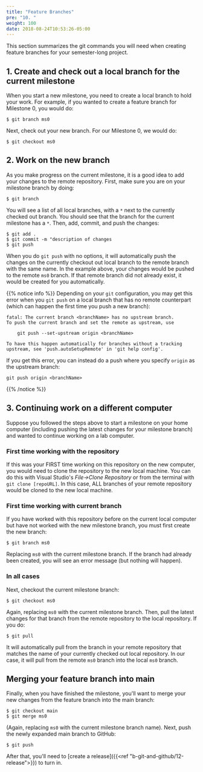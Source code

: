 ```yaml
---
title: "Feature Branches"
pre: "10. "
weight: 100
date: 2018-08-24T10:53:26-05:00
---
```


This section summarizes the git commands you will need when creating feature branches for your semester-long project.

## 1. Create and check out a local branch for the current milestone

When you start a new milestone, you need to create a local branch to hold your work. For example, if you wanted to create a feature branch for Milestone 0, you would do:

```
$ git branch ms0
```

Next, check out your new branch. For our Milestone 0, we would do:

```
$ git checkout ms0
```

## 2. Work on the new branch

As you make progress on the current milestone, it is a good idea to add your changes to the remote repository. First, make sure you are on your milestone branch by doing:

```
$ git branch
```

You will see a list of all local branches, with a `*` next to the currently checked out branch. You should see that the branch for the current milestone has a `*`. Then, add, commit, and push the changes:

```
$ git add .
$ git commit -m "description of changes
$ git push
```

When you do `git push` with no options, it will automatically push the changes on the currently checkout out local branch to the remote branch with the same name. In the example above, your changes would be pushed to the remote `ms0` branch. If that remote branch did not already exist, it would be created for you automatically.

{{% notice info %}}
Depending on your `git` configuration, you may get this error when you `git push` on a local branch that has no remote counterpart (which can happen the first time you push a new branch):

```
fatal: The current branch <branchName> has no upstream branch.
To push the current branch and set the remote as upstream, use

    git push --set-upstream origin <branchName>

To have this happen automatically for branches without a tracking
upstream, see 'push.autoSetupRemote' in 'git help config'.
```

If you get this error, you can instead do a push where you specify `origin` as the upstream branch:

```
git push origin <branchName>
```

{{% /notice %}}


## 3. Continuing work on a different computer

Suppose you followed the steps above to start a milestone on your home computer (including pushing the latest changes for your milestone branch) and wanted to continue working on a lab computer.

### First time working with the repository
If this was your FIRST time working on this repository on the new computer, you would need to clone the repository to the new local machine. You can do this with Visual Studio's _File->Clone Repository_ or from the terminal with `git clone [repoURL]`. In this case, ALL branches of your remote repository would be cloned to the new local machine.

### First time working with current branch
If you have worked with this repository before on the current local computer but have not worked with the new milestone branch, you must first create the new branch:

```
$ git branch ms0
```

Replacing `ms0` with the current milestone branch. If the branch had already been created, you will see an error message (but nothing will happen).

### In all cases
Next, checkout the current milestone branch:

```
$ git checkout ms0
```

Again, replacing `ms0` with the current milestone branch. Then, pull the latest changes for that branch from the remote repository to the local repository. If you do:

```
$ git pull
```

It will automatically pull from the branch in your remote repository that matches the name of your currently checked out local repository. In our case, it will pull from the remote `ms0` branch into the local `ms0` branch.

## Merging your feature branch into main

Finally, when you have finished the milestone, you'll want to merge your new changes from the feature branch into the main branch:

```
$ git checkout main 
$ git merge ms0
```

(Again, replacing `ms0` with the current milestone branch name). Next, push the newly expanded main branch to GitHub:

```
$ git push
```

After that, you'll need to [create a release]({{<ref "b-git-and-github/12-release">}}) to turn in.
